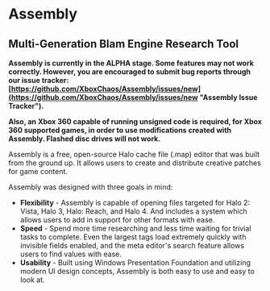 # Assembly #
## Multi-Generation Blam Engine Research Tool ##

__Assembly is currently in the ALPHA stage. Some features may not work correctly. However, you are encouraged to submit bug reports through our issue tracker: [https://github.com/XboxChaos/Assembly/issues/new](https://github.com/XboxChaos/Assembly/issues/new "Assembly Issue Tracker").__

__Also, an Xbox 360 capable of running unsigned code is required, for Xbox 360 supported games, in order to use modifications created with Assembly. Flashed disc drives will not work.__


Assembly is a free, open-source Halo cache file (.map) editor that was built from the ground up. It allows users to create and distribute creative patches for game content.

Assembly was designed with three goals in mind: 

* __Flexibility__ - Assembly is capable of opening files targeted for Halo 2: Vista, Halo 3, Halo: Reach, and Halo 4. And includes a system which allows users to add in support for other formats with ease.
* __Speed__ - Spend more time researching and less time waiting for trivial tasks to complete. Even the largest tags load extremely quickly with invisible fields enabled, and the meta editor's search feature allows users to find values with ease.
* __Usability__ - Built using Windows Presentation Foundation and utilizing modern UI design concepts, Assembly is both easy to use and easy to look at.
